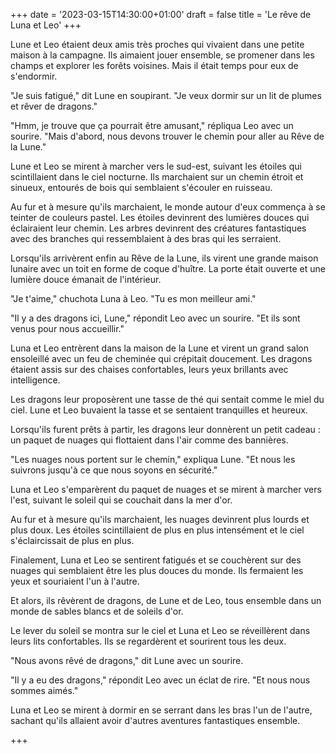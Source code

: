 +++ date = '2023-03-15T14:30:00+01:00' draft = false title = 'Le rêve de Luna et Leo' +++

Lune et Leo étaient deux amis très proches qui vivaient dans une petite maison à la campagne. Ils aimaient jouer ensemble, se promener dans les champs et explorer les forêts voisines. Mais il était temps pour eux de s'endormir.

"Je suis fatigué," dit Lune en soupirant. "Je veux dormir sur un lit de plumes et rêver de dragons."

"Hmm, je trouve que ça pourrait être amusant," répliqua Leo avec un sourire. "Mais d'abord, nous devons trouver le chemin pour aller au Rêve de la Lune."

Lune et Leo se mirent à marcher vers le sud-est, suivant les étoiles qui scintillaient dans le ciel nocturne. Ils marchaient sur un chemin étroit et sinueux, entourés de bois qui semblaient s'écouler en ruisseau.

Au fur et à mesure qu'ils marchaient, le monde autour d'eux commença à se teinter de couleurs pastel. Les étoiles devinrent des lumières douces qui éclairaient leur chemin. Les arbres devinrent des créatures fantastiques avec des branches qui ressemblaient à des bras qui les serraient.

Lorsqu'ils arrivèrent enfin au Rêve de la Lune, ils virent une grande maison lunaire avec un toit en forme de coque d'huître. La porte était ouverte et une lumière douce émanait de l'intérieur.

"Je t'aime," chuchota Luna à Leo. "Tu es mon meilleur ami."

"Il y a des dragons ici, Lune," répondit Leo avec un sourire. "Et ils sont venus pour nous accueillir."

Luna et Leo entrèrent dans la maison de la Lune et virent un grand salon ensoleillé avec un feu de cheminée qui crépitait doucement. Les dragons étaient assis sur des chaises confortables, leurs yeux brillants avec intelligence.

Les dragons leur proposèrent une tasse de thé qui sentait comme le miel du ciel. Lune et Leo buvaient la tasse et se sentaient tranquilles et heureux.

Lorsqu'ils furent prêts à partir, les dragons leur donnèrent un petit cadeau : un paquet de nuages qui flottaient dans l'air comme des bannières.

"Les nuages nous portent sur le chemin," expliqua Lune. "Et nous les suivrons jusqu'à ce que nous soyons en sécurité."

Luna et Leo s'emparèrent du paquet de nuages et se mirent à marcher vers l'est, suivant le soleil qui se couchait dans la mer d'or.

Au fur et à mesure qu'ils marchaient, les nuages devinrent plus lourds et plus doux. Les étoiles scintillaient de plus en plus intensément et le ciel s'éclaircissait de plus en plus.

Finalement, Luna et Leo se sentirent fatigués et se couchèrent sur des nuages qui semblaient être les plus douces du monde. Ils fermaient les yeux et souriaient l'un à l'autre.

Et alors, ils rêvèrent de dragons, de Lune et de Leo, tous ensemble dans un monde de sables blancs et de soleils d'or.

Le lever du soleil se montra sur le ciel et Luna et Leo se réveillèrent dans leurs lits confortables. Ils se regardèrent et sourirent tous les deux.

"Nous avons rêvé de dragons," dit Lune avec un sourire.

"Il y a eu des dragons," répondit Leo avec un éclat de rire. "Et nous nous sommes aimés."

Luna et Leo se mirent à dormir en se serrant dans les bras l'un de l'autre, sachant qu'ils allaient avoir d'autres aventures fantastiques ensemble.

+++